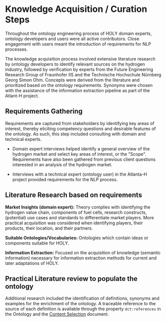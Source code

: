 # Knowledge Acquisition / Curation Steps

Throughout the ontology engineering process of HOLY domain experts, ontology developers and users were all active contributors. Close engagement with users meant the introduction of requirements for NLP processes. 

The knowledge acquisition process involved extensive literature research by ontology developers to identify relevant sources on the hydrogen industry, followed by verification by experts from the Future Engineering Research Group of Fraunhofer IIS and the Technische Hochschule Nürnberg Georg Simon Ohm. Concepts were derived from the literature and prioritized based on the ontology requirements. Synonyms were chosen with the assistance of the information extraction pipeline as part of the Atlant-H project.

## Requirements Gathering

Requirements are captured from stakeholders by identifying key areas of interest, thereby eliciting competency questions and desirable features of the ontology. As such, this step included consulting with domain and technical experts.

* Domain expert interviews helped identify a general overview of the hydrogen market and select key areas of interest, or the "Scope". Requirements have also been gathered from previous client questions interested in an analysis of the hydrogen market. 

* Interviews with a technical expert (ontology user) in the Atlanta-H project provided requirements for the NLP process.

## Literature Research based on requirements

**Market Insights (domain expert):** Theory complies with identifying the hydrogen value chain, components of fuel cells, research constructs, (potential) use cases and standards to differentiate market players. More practical acquisition was considered when identifying players, their products, their location, and their partners.

**Suitable Ontologies/Vocabularies:** Ontologies which contain ideas or components suitable for HOLY. 

**Information Extraction:** Focused on the acquisition of knowledge (semantic information) necessary for information extraction methods for current and later adaptations of HOLY.

## Practical Literature review to populate the ontology
Additional research included the identification of definitions, synonyms and examples for the enrichment of the ontology. A traceable reference to the source of each definition is available through the property `dct:references` in the Ontology and the [Content Selection](./Content_Selection_Priority.xlsx) document.




